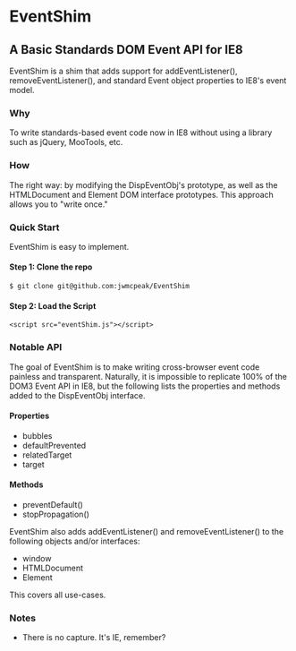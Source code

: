 # EventShim

## A Basic Standards DOM Event API for IE8
EventShim is a shim that adds support for addEventListener(), removeEventListener(), and standard Event object properties to IE8's event model.

### Why
To write standards-based event code now in IE8 without using a library such as jQuery, MooTools, etc.

### How
The right way: by modifying the DispEventObj's prototype, as well as the HTMLDocument and Element DOM interface prototypes. This approach allows you to "write once."

### Quick Start
EventShim is easy to implement.

#### Step 1: Clone the repo
    $ git clone git@github.com:jwmcpeak/EventShim

#### Step 2: Load the Script
    <script src="eventShim.js"></script>

### Notable API
The goal of EventShim is to make writing cross-browser event code painless and transparent. Naturally, it is impossible to replicate 100% of the DOM3 Event API in IE8, but the following lists the properties and methods added to the DispEventObj interface.

#### Properties

- bubbles
- defaultPrevented
- relatedTarget
- target

#### Methods

- preventDefault()
- stopPropagation()

EventShim also adds addEventListener() and removeEventListener() to the following objects and/or interfaces:

- window
- HTMLDocument
- Element

This covers all use-cases.


### Notes
- There is no capture. It's IE, remember?